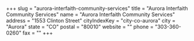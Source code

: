 +++
slug = "aurora-interfaith-community-services"
title = "Aurora Interfaith Community Services"
name = "Aurora Interfaith Community Services"
address = "1553 Clinton Street"
cityIndexKey = "city-co-aurora"
city = "Aurora"
state = "CO"
postal = "80010"
website = ""
phone = "303-360-0260"
fax = ""
+++

